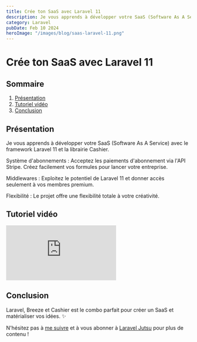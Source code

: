 ```yaml
---
title: Crée ton SaaS avec Laravel 11
description: Je vous apprends à développer votre SaaS (Software As A Service) avec le framework Laravel 11 et la librairie Cashier.
category: Laravel
pubDate: Feb 10 2024
heroImage: "/images/blog/saas-laravel-11.png"
---
```


# Crée ton SaaS avec Laravel 11

## Sommaire
1. [Présentation](#presentation)
2. [Tutoriel vidéo](#tutorielvideo)
3. [Conclusion](#conclusion)

## Présentation <a name="presentation"></a>

Je vous apprends à développer votre SaaS (Software As A Service) avec le framework Laravel 11 et la librairie Cashier.

Système d'abonnements : Acceptez les paiements d'abonnement via l'API Stripe. Créez facilement vos formules pour lancer votre entreprise.

Middlewares : Exploitez le potentiel de Laravel 11 et donner accès seulement à vos membres premium.

Flexibilité : Le projet offre une flexibilité totale à votre créativité.

## Tutoriel vidéo <a name="tutorielvideo"></a>

<iframe class="w-full aspect-video" src="https://www.youtube.com/embed/NDmwjPAXYsE" frameborder="0" allowfullscreen></iframe>

## Conclusion <a name="conclusion"></a>

Laravel, Breeze et Cashier est le combo parfait pour créer un SaaS et matérialiser vos idées. ✨

N'hésitez pas à [me suivre](https://twitter.com/LaravelJutsu) et à vous abonner à [Laravel Jutsu](https://www.youtube.com/@LaravelJutsu) pour plus de contenu !